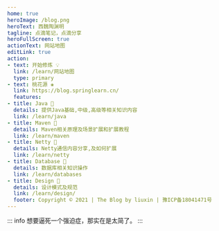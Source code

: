 ```yaml
---
home: true
heroImage: /blog.png
heroText: 西魏陶渊明
tagline: 点滴笔记，点滴分享
heroFullScreen: true
actionText: 网站地图
editLink: true
action:
- text: 开始修炼 💡
  link: /learn/网站地图
  type: primary
- text: 桃花源 ❀
  link: https://blog.springlearn.cn/
  features:
- title: Java 🧰
  details: 提供Java基础,中级,高级等相关知识内容
  link: /learn/java
- title: Maven 📝
  details: Maven相关原理及场景扩展和扩展教程
  link: /learn/maven
- title: Netty 🎨
  details: Netty通信内容分享,及如何扩展
  link: /learn/netty
- title: Database 📡
  details: 数据库相关知识操作
  link: /learn/databases
- title: Design 🔧
  details: 设计模式及规范
  link: /learn/design/
  footer: Copyright © 2021 | The Blog by liuxin | 豫ICP备18041471号
---
```


::: info
想要逼死一个强迫症，那实在是太简了。
:::

